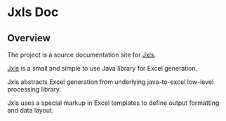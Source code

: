 Jxls Doc
============

Overview
--------
The project is a source documentation site for [Jxls](http://jxls.sf.net/).

[Jxls](http://jxls.sf.net/) is a small and simple to use Java library for Excel generation.

Jxls abstracts Excel generation from underlying java-to-excel low-level processing library.

Jxls uses a special markup in Excel templates to define output formatting and data layout.


